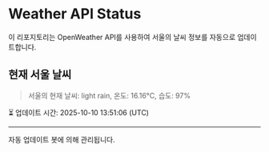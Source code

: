 
# Weather API Status

이 리포지토리는 OpenWeather API를 사용하여 서울의 날씨 정보를 자동으로 업데이트합니다.

## 현재 서울 날씨
> 서울의 현재 날씨: light rain, 온도: 16.16°C, 습도: 97%

⏳ 업데이트 시간: 2025-10-10 13:51:06 (UTC)

---
자동 업데이트 봇에 의해 관리됩니다.
